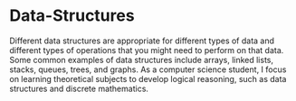 # Data-Structures
  Different data structures are appropriate for different types of data and different types of operations that you might need to perform on that data. Some common examples of data structures include arrays, linked lists, stacks, queues, trees, and graphs.
As a computer science student, I focus on learning theoretical subjects to develop logical reasoning, such as data structures and discrete mathematics.
